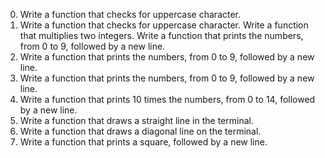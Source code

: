 0. Write a function that checks for uppercase character.
1. Write a function that checks for uppercase character.
Write a function that multiplies two integers.
Write a function that prints the numbers, from 0 to 9, followed by a new line.
3. Write a function that prints the numbers, from 0 to 9, followed by a new line.
4. Write a function that prints the numbers, from 0 to 9, followed by a new line.
5. Write a function that prints 10 times the numbers, from 0 to 14, followed by a new line.
6. Write a function that draws a straight line in the terminal.
7. Write a function that draws a diagonal line on the terminal.
8. Write a function that prints a square, followed by a new line.
